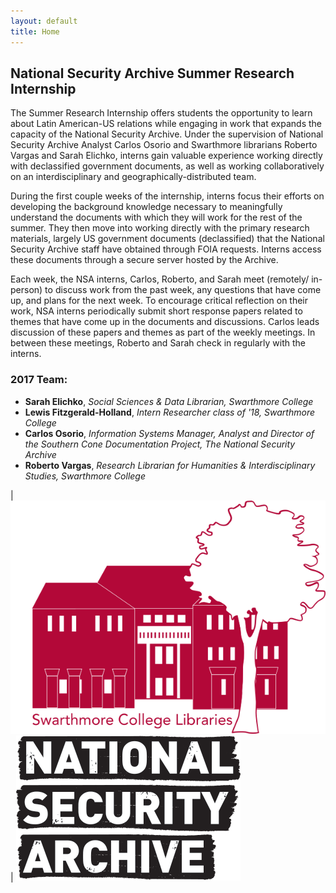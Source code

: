 ```yaml
---
layout: default
title: Home
---
```

## National Security Archive Summer Research Internship



The Summer Research Internship offers students the opportunity to learn about Latin American-US relations while engaging in work that expands the capacity of the National Security Archive. Under the supervision of National Security Archive Analyst Carlos Osorio and Swarthmore librarians Roberto Vargas and Sarah Elichko, interns gain valuable experience working directly with declassified government documents, as well as working collaboratively on an interdisciplinary and geographically-distributed team.

During the first couple weeks of the internship, interns focus their efforts on developing the background knowledge necessary to meaningfully understand the documents with which they will work for the rest of the summer.  They then move into working directly with the primary research materials, largely US government documents (declassified) that the National Security Archive staff have obtained through FOIA requests. Interns access these documents through a secure server hosted by the Archive.

Each week, the NSA interns, Carlos, Roberto, and Sarah meet (remotely/ in-person) to discuss work from the past week, any questions that have come up, and plans for the next week. To encourage critical reflection on their work, NSA interns periodically submit short response papers related to themes that have come up in the documents and discussions. Carlos leads discussion of these papers and themes as part of the weekly meetings. In between these meetings, Roberto and Sarah check in regularly with the interns.

### 2017 Team:

- **Sarah Elichko**, *Social Sciences & Data Librarian, Swarthmore College*
- **Lewis Fitzgerald-Holland**, *Intern Researcher class of '18, Swarthmore College*
- **Carlos Osorio**, *Information Systems Manager, Analyst and Director of the Southern Cone Documentation Project, The National Security Archive*
- **Roberto Vargas**, *Research Librarian for Humanities & Interdisciplinary Studies, Swarthmore College*


| [![Swarthmore Logo](/img/final_final.png)](http://www.swarthmore.edu/libraries)  | [![NSA logo](/img/National_Logo.png)](http://nsarchive.gwu.edu/)



